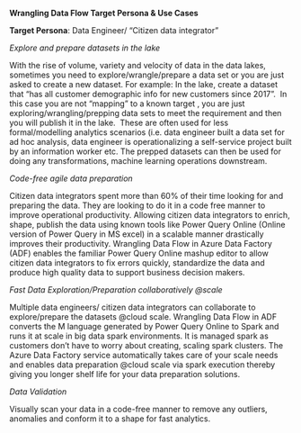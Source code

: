 **Wrangling Data Flow Target Persona & Use Cases**

**Target Persona**: Data Engineer/ “Citizen data integrator”

*Explore and prepare datasets in the lake*

With the rise of volume, variety and velocity of data in the data lakes,
sometimes you need to explore/wrangle/prepare a data set or you are just asked
to create a new dataset. For example: In the lake, create a dataset that “has
all customer demographic info for new customers since 2017”.  In this case you
are not “mapping” to a known target , you are just exploring/wrangling/prepping
data sets to meet the requirement and then you will publish it in the lake. 
These are often used for less formal/modelling analytics scenarios (i.e. data
engineer built a data set for ad hoc analysis, data engineer is operationalizing
a self-service project built by an information worker etc. The prepped datasets
can then be used for doing any transformations, machine learning operations
downstream.

*Code-free agile data preparation*

Citizen data integrators spent more than 60% of their time looking for and
preparing the data. They are looking to do it in a code free manner to improve
operational productivity. Allowing citizen data integrators to enrich, shape,
publish the data using known tools like Power Query Online (Online version of
Power Query in MS excel) in a scalable manner drastically improves their
productivity. Wrangling Data Flow in Azure Data Factory (ADF) enables the
familiar Power Query Online mashup editor to allow citizen data integrators to
fix errors quickly, standardize the data and produce high quality data to
support business decision makers.

*Fast Data Exploration/Preparation collaboratively \@scale*

Multiple data engineers/ citizen data integrators can collaborate to
explore/prepare the datasets \@cloud scale. Wrangling Data Flow in ADF converts
the M language generated by Power Query Online to Spark and runs it at scale in
big data spark environments. It is managed spark as customers don’t have to
worry about creating, scaling spark clusters. The Azure Data Factory service
automatically takes care of your scale needs and enables data preparation
\@cloud scale via spark execution thereby giving you longer shelf life for your
data preparation solutions.

*Data Validation*

Visually scan your data in a code-free manner to remove any outliers, anomalies
and conform it to a shape for fast analytics.
